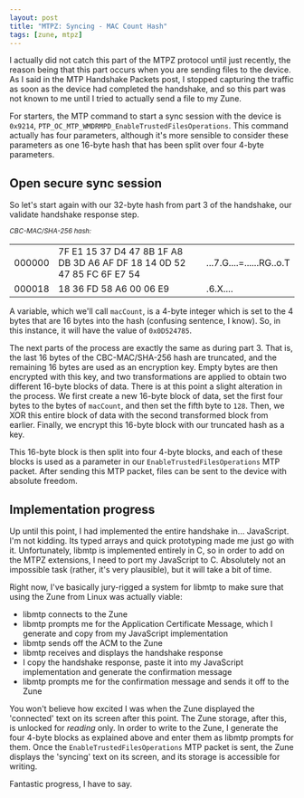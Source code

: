 ```yaml
---
layout: post
title: "MTPZ: Syncing - MAC Count Hash"
tags: [zune, mtpz]
---
```


<script type="text/javascript">addStylesheet("hextable.css");</script>

I actually did not catch this part of the MTPZ protocol until just recently, the reason being that this part occurs when you are
sending files to the device. As I said in the MTP Handshake Packets post, I stopped capturing the traffic as soon as the device
had completed the handshake, and so this part was not known to me until I tried to actually send a file to my Zune.

For starters, the MTP command to start a sync session with the device is `0x9214`, `PTP_OC_MTP_WMDRMPD_EnableTrustedFilesOperations`.
This command actually has four parameters, although it's more sensible to consider these parameters as one 16-byte hash that has been
split over four 4-byte parameters.

Open secure sync session
-----------------------

So let's start again with our 32-byte hash from part 3 of the handshake, our validate handshake response step.

<em><sub>CBC-MAC/SHA-256 hash:</sub></em>
<table class="hex_table"><tbody><tr class="hex_row"><td class="hex_address">000000</td><td class="hex_value">7F E1 15 37 D4 47 8B 1F A8 DB 3D A6 AF DF 18 14 0D 52 47 85 FC 6F E7 54 </td><td class="hex_ascii">...7.G....=......RG..o.T</td></tr><tr class="hex_row"><td class="hex_address">000018</td><td class="hex_value">18 36 FD 58 A6 00 06 E9 </td><td class="hex_ascii">.6.X....</td></tr></tbody></table>

A variable, which we'll call `macCount`, is a 4-byte integer which is set to the 4 bytes that are 16 bytes into the hash (confusing sentence,
I know). So, in this instance, it will have the value of `0x0D524785`.

The next parts of the process are exactly the same as during part 3. That is, the last 16 bytes of the CBC-MAC/SHA-256 hash are truncated,
and the remaining 16 bytes are used as an encryption key. Empty bytes are then encrypted with this key, and two transformations are applied
to obtain two different 16-byte blocks of data. There is at this point a slight alteration in the process. We first create a new 16-byte
block of data, set the first four bytes to the bytes of `macCount`, and then set the fifth byte to `128`. Then, we XOR this entire block
of data with the second transformed block from earlier. Finally, we encrypt this 16-byte block with our truncated hash as a key.

This 16-byte block is then split into four 4-byte blocks, and each of these blocks is used as a parameter in our `EnableTrustedFilesOperations`
MTP packet. After sending this MTP packet, files can be sent to the device with absolute freedom.

Implementation progress
-----------------------

Up until this point, I had implemented the entire handshake in... JavaScript. I'm not kidding. Its typed arrays and quick prototyping made me
just go with it. Unfortunately, libmtp is implemented entirely in C, so in order to add on the MTPZ extensions, I need to port my JavaScript to C.
Absolutely not an impossible task (rather, it's very plausible), but it will take a bit of time. 

Right now, I've basically jury-rigged a system for libmtp to make sure that using the Zune from Linux was actually viable:

* libmtp connects to the Zune
* libmtp prompts me for the Application Certificate Message, which I generate and copy from my JavaScript implementation
* libmtp sends off the ACM to the Zune
* libmtp receives and displays the handshake response
* I copy the handshake response, paste it into my JavaScript implementation and generate the confirmation message
* libmtp prompts me for the confirmation message and sends it off to the Zune

You won't believe how excited I was when the Zune displayed the 'connected' text on its screen after this point. The Zune storage, after this, is
unlocked for _reading_ only. In order to write to the Zune, I generate the four 4-byte blocks as explained above and enter them as libmtp prompts for them.
Once the `EnableTrustedFilesOperations` MTP packet is sent, the Zune displays the 'syncing' text on its screen, and its storage is accessible for writing.

Fantastic progress, I have to say.

